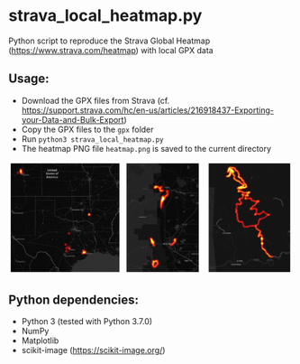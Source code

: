 # strava_local_heatmap.py

Python script to reproduce the Strava Global Heatmap (https://www.strava.com/heatmap) with local GPX data

## Usage:

* Download the GPX files from Strava (cf. https://support.strava.com/hc/en-us/articles/216918437-Exporting-your-Data-and-Bulk-Export)
* Copy the GPX files to the `gpx` folder
* Run `python3 strava_local_heatmap.py`
* The heatmap PNG file `heatmap.png` is saved to the current directory

![heatmap_samples.png](heatmap_samples.png)

## Python dependencies:

* Python 3 (tested with Python 3.7.0)
* NumPy
* Matplotlib
* scikit-image (https://scikit-image.org/)
